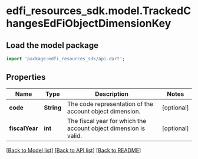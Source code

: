 # edfi_resources_sdk.model.TrackedChangesEdFiObjectDimensionKey

## Load the model package
```dart
import 'package:edfi_resources_sdk/api.dart';
```

## Properties
Name | Type | Description | Notes
------------ | ------------- | ------------- | -------------
**code** | **String** | The code representation of the account object dimension. | [optional] 
**fiscalYear** | **int** | The fiscal year for which the account object dimension is valid. | [optional] 

[[Back to Model list]](../README.md#documentation-for-models) [[Back to API list]](../README.md#documentation-for-api-endpoints) [[Back to README]](../README.md)


